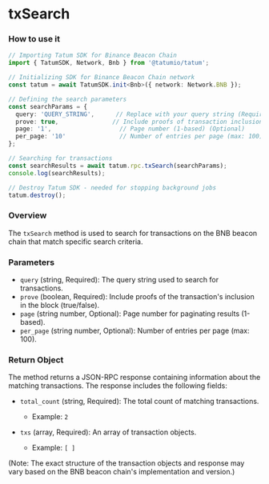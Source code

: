 # txSearch

### How to use it

```typescript
// Importing Tatum SDK for Binance Beacon Chain
import { TatumSDK, Network, Bnb } from '@tatumio/tatum';

// Initializing SDK for Binance Beacon Chain network
const tatum = await TatumSDK.init<Bnb>({ network: Network.BNB });

// Defining the search parameters
const searchParams = {
  query: 'QUERY_STRING',      // Replace with your query string (Required)
  prove: true,               // Include proofs of transaction inclusion in the block (true/false) (Required)
  page: '1',                   // Page number (1-based) (Optional)
  per_page: '10'               // Number of entries per page (max: 100) (Optional)
};

// Searching for transactions
const searchResults = await tatum.rpc.txSearch(searchParams);
console.log(searchResults);

// Destroy Tatum SDK - needed for stopping background jobs
tatum.destroy();
```

### Overview

The `txSearch` method is used to search for transactions on the BNB beacon chain that match specific search criteria.

### Parameters

- `query` (string, Required): The query string used to search for transactions.
- `prove` (boolean, Required): Include proofs of the transaction's inclusion in the block (true/false).
- `page` (string number, Optional): Page number for paginating results (1-based).
- `per_page` (string number, Optional): Number of entries per page (max: 100).

### Return Object

The method returns a JSON-RPC response containing information about the matching transactions. The response includes the following fields:

- `total_count` (string, Required): The total count of matching transactions.
  - Example: `2`
  
- `txs` (array, Required): An array of transaction objects.
  - Example: `[ ]`

(Note: The exact structure of the transaction objects and response may vary based on the BNB beacon chain's implementation and version.)